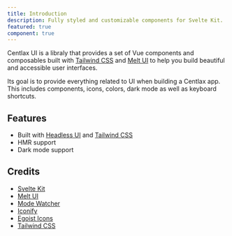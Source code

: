 ```yaml
---
title: Introduction
description: Fully styled and customizable components for Svelte Kit.
featured: true
component: true
---
```


Centlax UI is a libraly that provides a set of Vue components and composables built with [Tailwind CSS](https://tailwindcss.com/) and [Melt UI](https://melt-ui.com/) to help you build beautiful and accessible user interfaces.

Its goal is to provide everything related to UI when building a Centlax app. This includes components, icons, colors, dark mode as well as keyboard shortcuts.

## Features

- Built with [Headless UI](https://headlessui.dev/) and [Tailwind CSS](https://tailwindcss.com/)
- HMR support
- Dark mode support

## Credits

- [Svelte Kit](https://kit.svelte.dev/)
- [Melt UI](https://melt-ui.com/)
- [Mode Watcher](https://mode-watcher.svecosystem.com/)
- [Iconify](https://icon-sets.iconify.design/fluent/)
- [Egoist Icons](https://github.com/egoist/tailwindcss-icons)
- [Tailwind CSS](https://tailwindcss.com/)